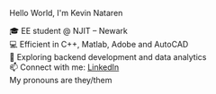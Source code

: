 Hello World, I'm Kevin Nataren

🎓 EE student @ NJIT – Newark                                                                                                                                          
💻 Efficient in C++, Matlab, Adobe and AutoCAD                                                                                                                          
🌱 Exploring backend development and data analytics                                                                                                                        
📫 Connect with me: [LinkedIn](https://www.linkedin.com/in/kevin-nataren-985954351/)                                                                                        
My pronouns are they/them

